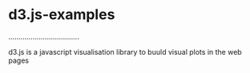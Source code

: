 # d3.js-examples

...................................

d3.js is a javascript visualisation library to buuld visual plots in the web pages
